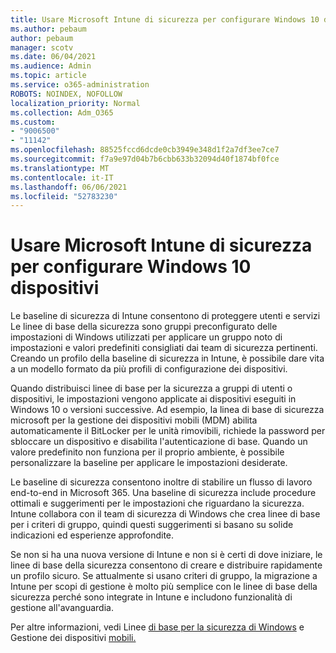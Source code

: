 ```yaml
---
title: Usare Microsoft Intune di sicurezza per configurare Windows 10 dispositivi
ms.author: pebaum
author: pebaum
manager: scotv
ms.date: 06/04/2021
ms.audience: Admin
ms.topic: article
ms.service: o365-administration
ROBOTS: NOINDEX, NOFOLLOW
localization_priority: Normal
ms.collection: Adm_O365
ms.custom:
- "9006500"
- "11142"
ms.openlocfilehash: 88525fccd6dcde0cb3949e348d1f2a7df3ee7ce7
ms.sourcegitcommit: f7a9e97d04b7b6cbb633b32094d40f1874bf0fce
ms.translationtype: MT
ms.contentlocale: it-IT
ms.lasthandoff: 06/06/2021
ms.locfileid: "52783230"
---
```

# <a name="use-microsoft-intune-security-baselines-to-configure-windows-10-devices"></a>Usare Microsoft Intune di sicurezza per configurare Windows 10 dispositivi

Le baseline di sicurezza di Intune consentono di proteggere utenti e servizi Le linee di base della sicurezza sono gruppi preconfigurato delle impostazioni di Windows utilizzati per applicare un gruppo noto di impostazioni e valori predefiniti consigliati dai team di sicurezza pertinenti. Creando un profilo della baseline di sicurezza in Intune, è possibile dare vita a un modello formato da più profili di configurazione dei dispositivi.

Quando distribuisci linee di base per la sicurezza a gruppi di utenti o dispositivi, le impostazioni vengono applicate ai dispositivi eseguiti in Windows 10 o versioni successive. Ad esempio, la linea di base di sicurezza microsoft per la gestione dei dispositivi mobili (MDM) abilita automaticamente il BitLocker per le unità rimovibili, richiede la password per sbloccare un dispositivo e disabilita l'autenticazione di base. Quando un valore predefinito non funziona per il proprio ambiente, è possibile personalizzare la baseline per applicare le impostazioni desiderate.

Le baseline di sicurezza consentono inoltre di stabilire un flusso di lavoro end-to-end in Microsoft 365. Una baseline di sicurezza include procedure ottimali e suggerimenti per le impostazioni che riguardano la sicurezza. Intune collabora con il team di sicurezza di Windows che crea linee di base per i criteri di gruppo, quindi questi suggerimenti si basano su solide indicazioni ed esperienze approfondite.

Se non si ha una nuova versione di Intune e non si è certi di dove iniziare, le linee di base della sicurezza consentono di creare e distribuire rapidamente un profilo sicuro. Se attualmente si usano criteri di gruppo, la migrazione a Intune per scopi di gestione è molto più semplice con le linee di base della sicurezza perché sono integrate in Intune e includono funzionalità di gestione all'avanguardia.

Per altre informazioni, vedi Linee [di base per la sicurezza di Windows](/windows/security/threat-protection/windows-security-baselines) e Gestione dei dispositivi [mobili.](/windows/client-management/mdm/)

